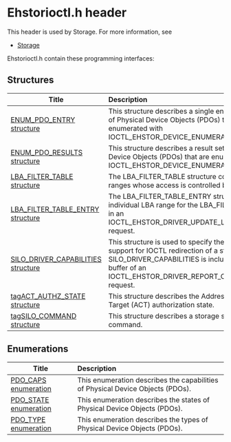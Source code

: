 # Ehstorioctl.h header


This header is used by Storage. For more information, see
- [Storage](../_storage/index.md)

Ehstorioctl.h contain these programming interfaces:


## Structures

| Title   | Description   |
| ---- |:---- |
| [ENUM_PDO_ENTRY structure](ns-ehstorioctl--enum-pdo-entry.md) | This structure describes a single entry in a result set of Physical Device Objects (PDOs) that are enumerated with IOCTL_EHSTOR_DEVICE_ENUMERATE_PDOS. |
| [ENUM_PDO_RESULTS structure](ns-ehstorioctl--enum-pdo-results.md) | This structure describes a result set of Physical Device Objects (PDOs) that are enumerated with IOCTL_EHSTOR_DEVICE_ENUMERATE_PDOS. |
| [LBA_FILTER_TABLE structure](ns-ehstorioctl--lba-filter-table.md) | The LBA_FILTER_TABLE structure contains the LBA ranges whose access is controlled by a silo driver. |
| [LBA_FILTER_TABLE_ENTRY structure](ns-ehstorioctl--lba-filter-table-entry.md) | The LBA_FILTER_TABLE_ENTRY structure contains an individual LBA range for the LBA_FILTER_TABLE sent in an IOCTL_EHSTOR_DRIVER_UPDATE_LBA_FILTER_TABLE request. |
| [SILO_DRIVER_CAPABILITIES structure](ns-ehstorioctl--silo-driver-capabilities.md) | This structure is used to specify the capabilities and support for IOCTL redirection of a storage silo driver. SILO_DRIVER_CAPABILITIES is included in the system buffer of an IOCTL_EHSTOR_DRIVER_REPORT_CAPABILITIES request. |
| [tagACT_AUTHZ_STATE structure](ns-ehstorioctl-tagact-authz-state.md) | This structure describes the Addressable Command Target (ACT) authorization state. |
| [tagSILO_COMMAND structure](ns-ehstorioctl-tagsilo-command.md) | This structure describes a storage silo driver command. |

## Enumerations

| Title   | Description   |
| ---- |:---- |
| [PDO_CAPS enumeration](ne-ehstorioctl--pdo-caps.md) | This enumeration describes the capabilities of Physical Device Objects (PDOs). |
| [PDO_STATE enumeration](ne-ehstorioctl--pdo-state.md) | This enumeration describes the states of Physical Device Objects (PDOs). |
| [PDO_TYPE enumeration](ne-ehstorioctl--pdo-type.md) | This enumeration describes the types of Physical Device Objects (PDOs). |
